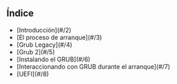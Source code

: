 ## Índice

<ul>
<li class="fragment fade-in">
[Introducción](#/2)
</li>

<li class="fragment fade-in">
[El proceso de arranque](#/3)
</li>

<li class="fragment fade-in">
[Grub Legacy](#/4)
</li>

<li class="fragment fade-in">
[Grub 2](#/5)
</li>

<li class="fragment fade-in">
[Instalando el GRUB](#/6)
</li>

<li class="fragment fade-in">
[Interaccionando con GRUB durante el arranque](#/7)
</li>

<li class="fragment fade-in">
[UEFI](#/8)
</li>

<aside class="notes">

</aside>
